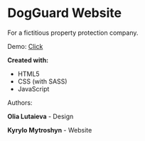 # DogGuard Website

For a fictitious property protection company.

Demo: <a href="https://effervescent-faloodeh-247ca5.netlify.app/">Click</a>

<b>Created with:</b>

<ul>
<li>HTML5</li>
<li>CSS (with SASS)</li>
<li>JavaScript</li>
</ul>
Authors: 

<b>Olia Lutaieva</b> - Design

<b>Kyrylo Mytroshyn</b> - Website
